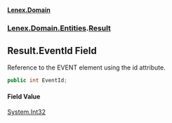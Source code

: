 #### [Lenex.Domain](index.md 'index')
### [Lenex.Domain.Entities](Lenex.Domain.Entities.md 'Lenex.Domain.Entities').[Result](Lenex.Domain.Entities.Result.md 'Lenex.Domain.Entities.Result')

## Result.EventId Field

Reference to the EVENT element using the id attribute.

```csharp
public int EventId;
```

#### Field Value
[System.Int32](https://docs.microsoft.com/en-us/dotnet/api/System.Int32 'System.Int32')